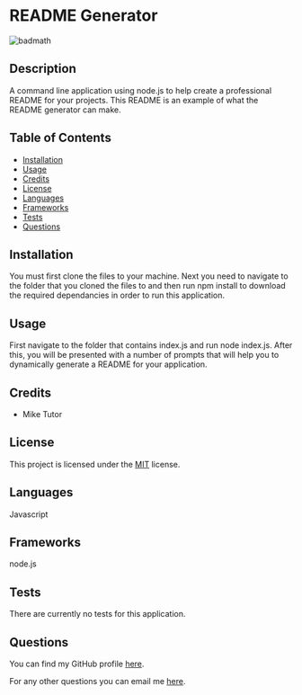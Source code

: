 
# README Generator 

![badmath](https://img.shields.io/badge/License-MIT-informational)

## Description

A command line application using node.js to help create a professional README for your projects. This README is an example of what the README generator can make.

## Table of Contents

* [Installation](#installation)
* [Usage](#usage)
* [Credits](#credits)
* [License](#license)
* [Languages](#languages)
* [Frameworks](#frameworks)
* [Tests](#tests)
* [Questions](#questions)


## Installation

You must first clone the files to your machine. Next you need to navigate to the folder that you cloned the files to and then run npm install to download the required dependancies in order to run this application.

## Usage

First navigate to the folder that contains index.js and run node index.js. After this, you will be presented with a number of prompts that will help you to dynamically generate a README for your application.

## Credits

- Mike Tutor

## License
    
This project is licensed under the [MIT](LICENSE) license.
    
## Languages

Javascript

## Frameworks

node.js
      
## Tests

There are currently no tests for this application.
    
## Questions

You can find my GitHub profile [here](https://github.com/Tutor78).

For any other questions you can email me [here](mailto:tutor.michael78@gmail.com).